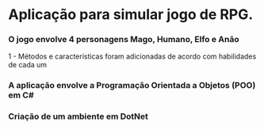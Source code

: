 # Aplicação para simular jogo de RPG.

<h3>O jogo envolve 4 personagens Mago, Humano, Elfo e Anão</h3>
 <p>1 - Métodos e características foram adicionadas de acordo com habilidades de cada um</p>
 
<p>
 <h3>A aplicação envolve a Programação Orientada a Objetos (POO) em C#</h3>
 </p>
<p>
 <h3>Criação de um ambiente em DotNet</h3>
 </p>
